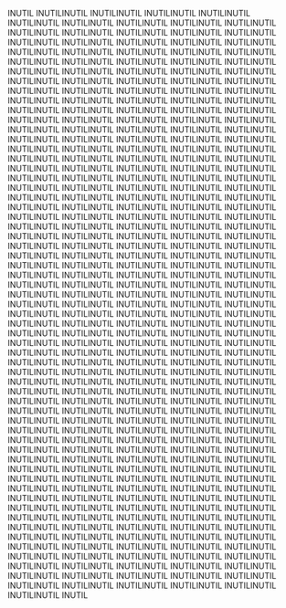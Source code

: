 INUTIL
INUTILINUTIL
INUTILINUTIL
INUTILINUTIL
INUTILINUTIL
INUTILINUTIL
INUTILINUTIL
INUTILINUTIL
INUTILINUTIL
INUTILINUTIL
INUTILINUTIL
INUTILINUTIL
INUTILINUTIL
INUTILINUTIL
INUTILINUTIL
INUTILINUTIL
INUTILINUTIL
INUTILINUTIL
INUTILINUTIL
INUTILINUTIL
INUTILINUTIL
INUTILINUTIL
INUTILINUTIL
INUTILINUTIL
INUTILINUTIL
INUTILINUTIL
INUTILINUTIL
INUTILINUTIL
INUTILINUTIL
INUTILINUTIL
INUTILINUTIL
INUTILINUTIL
INUTILINUTIL
INUTILINUTIL
INUTILINUTIL
INUTILINUTIL
INUTILINUTIL
INUTILINUTIL
INUTILINUTIL
INUTILINUTIL
INUTILINUTIL
INUTILINUTIL
INUTILINUTIL
INUTILINUTIL
INUTILINUTIL
INUTILINUTIL
INUTILINUTIL
INUTILINUTIL
INUTILINUTIL
INUTILINUTIL
INUTILINUTIL
INUTILINUTIL
INUTILINUTIL
INUTILINUTIL
INUTILINUTIL
INUTILINUTIL
INUTILINUTIL
INUTILINUTIL
INUTILINUTIL
INUTILINUTIL
INUTILINUTIL
INUTILINUTIL
INUTILINUTIL
INUTILINUTIL
INUTILINUTIL
INUTILINUTIL
INUTILINUTIL
INUTILINUTIL
INUTILINUTIL
INUTILINUTIL
INUTILINUTIL
INUTILINUTIL
INUTILINUTIL
INUTILINUTIL
INUTILINUTIL
INUTILINUTIL
INUTILINUTIL
INUTILINUTIL
INUTILINUTIL
INUTILINUTIL
INUTILINUTIL
INUTILINUTIL
INUTILINUTIL
INUTILINUTIL
INUTILINUTIL
INUTILINUTIL
INUTILINUTIL
INUTILINUTIL
INUTILINUTIL
INUTILINUTIL
INUTILINUTIL
INUTILINUTIL
INUTILINUTIL
INUTILINUTIL
INUTILINUTIL
INUTILINUTIL
INUTILINUTIL
INUTILINUTIL
INUTILINUTIL
INUTILINUTIL
INUTILINUTIL
INUTILINUTIL
INUTILINUTIL
INUTILINUTIL
INUTILINUTIL
INUTILINUTIL
INUTILINUTIL
INUTILINUTIL
INUTILINUTIL
INUTILINUTIL
INUTILINUTIL
INUTILINUTIL
INUTILINUTIL
INUTILINUTIL
INUTILINUTIL
INUTILINUTIL
INUTILINUTIL
INUTILINUTIL
INUTILINUTIL
INUTILINUTIL
INUTILINUTIL
INUTILINUTIL
INUTILINUTIL
INUTILINUTIL
INUTILINUTIL
INUTILINUTIL
INUTILINUTIL
INUTILINUTIL
INUTILINUTIL
INUTILINUTIL
INUTILINUTIL
INUTILINUTIL
INUTILINUTIL
INUTILINUTIL
INUTILINUTIL
INUTILINUTIL
INUTILINUTIL
INUTILINUTIL
INUTILINUTIL
INUTILINUTIL
INUTILINUTIL
INUTILINUTIL
INUTILINUTIL
INUTILINUTIL
INUTILINUTIL
INUTILINUTIL
INUTILINUTIL
INUTILINUTIL
INUTILINUTIL
INUTILINUTIL
INUTILINUTIL
INUTILINUTIL
INUTILINUTIL
INUTILINUTIL
INUTILINUTIL
INUTILINUTIL
INUTILINUTIL
INUTILINUTIL
INUTILINUTIL
INUTILINUTIL
INUTILINUTIL
INUTILINUTIL
INUTILINUTIL
INUTILINUTIL
INUTILINUTIL
INUTILINUTIL
INUTILINUTIL
INUTILINUTIL
INUTILINUTIL
INUTILINUTIL
INUTILINUTIL
INUTILINUTIL
INUTILINUTIL
INUTILINUTIL
INUTILINUTIL
INUTILINUTIL
INUTILINUTIL
INUTILINUTIL
INUTILINUTIL
INUTILINUTIL
INUTILINUTIL
INUTILINUTIL
INUTILINUTIL
INUTILINUTIL
INUTILINUTIL
INUTILINUTIL
INUTILINUTIL
INUTILINUTIL
INUTILINUTIL
INUTILINUTIL
INUTILINUTIL
INUTILINUTIL
INUTILINUTIL
INUTILINUTIL
INUTILINUTIL
INUTILINUTIL
INUTILINUTIL
INUTILINUTIL
INUTILINUTIL
INUTILINUTIL
INUTILINUTIL
INUTILINUTIL
INUTILINUTIL
INUTILINUTIL
INUTILINUTIL
INUTILINUTIL
INUTILINUTIL
INUTILINUTIL
INUTILINUTIL
INUTILINUTIL
INUTILINUTIL
INUTILINUTIL
INUTILINUTIL
INUTILINUTIL
INUTILINUTIL
INUTILINUTIL
INUTILINUTIL
INUTILINUTIL
INUTILINUTIL
INUTILINUTIL
INUTILINUTIL
INUTILINUTIL
INUTILINUTIL
INUTILINUTIL
INUTILINUTIL
INUTILINUTIL
INUTILINUTIL
INUTILINUTIL
INUTILINUTIL
INUTILINUTIL
INUTILINUTIL
INUTILINUTIL
INUTILINUTIL
INUTILINUTIL
INUTILINUTIL
INUTILINUTIL
INUTILINUTIL
INUTILINUTIL
INUTILINUTIL
INUTILINUTIL
INUTILINUTIL
INUTILINUTIL
INUTILINUTIL
INUTILINUTIL
INUTILINUTIL
INUTILINUTIL
INUTILINUTIL
INUTILINUTIL
INUTILINUTIL
INUTILINUTIL
INUTILINUTIL
INUTILINUTIL
INUTILINUTIL
INUTILINUTIL
INUTILINUTIL
INUTILINUTIL
INUTILINUTIL
INUTILINUTIL
INUTILINUTIL
INUTILINUTIL
INUTILINUTIL
INUTILINUTIL
INUTILINUTIL
INUTILINUTIL
INUTILINUTIL
INUTILINUTIL
INUTILINUTIL
INUTILINUTIL
INUTILINUTIL
INUTILINUTIL
INUTILINUTIL
INUTILINUTIL
INUTILINUTIL
INUTILINUTIL
INUTILINUTIL
INUTILINUTIL
INUTILINUTIL
INUTILINUTIL
INUTILINUTIL
INUTILINUTIL
INUTILINUTIL
INUTILINUTIL
INUTILINUTIL
INUTILINUTIL
INUTILINUTIL
INUTILINUTIL
INUTILINUTIL
INUTILINUTIL
INUTILINUTIL
INUTILINUTIL
INUTILINUTIL
INUTILINUTIL
INUTILINUTIL
INUTILINUTIL
INUTILINUTIL
INUTILINUTIL
INUTILINUTIL
INUTILINUTIL
INUTILINUTIL
INUTILINUTIL
INUTILINUTIL
INUTIL
